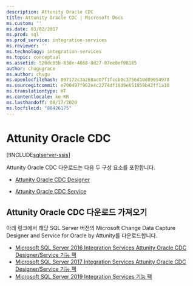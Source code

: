 ```yaml
---
description: Attunity Oracle CDC
title: Attunity Oracle CDC | Microsoft Docs
ms.custom: ''
ms.date: 03/02/2017
ms.prod: sql
ms.prod_service: integration-services
ms.reviewer: ''
ms.technology: integration-services
ms.topic: conceptual
ms.assetid: 520dc05b-83de-4668-8d27-07ee0ef08185
author: chugugrace
ms.author: chugu
ms.openlocfilehash: 897172c3a268ac07f1fccb0c3756d10d89054978
ms.sourcegitcommit: e700497f962e4c2274df16d9e651059b42ff1a10
ms.translationtype: HT
ms.contentlocale: ko-KR
ms.lasthandoff: 08/17/2020
ms.locfileid: "88426175"
---
```

# <a name="change-data-capture-for-oracle-by-attunity"></a>Attunity Oracle CDC

[!INCLUDE[sqlserver-ssis](../../includes/applies-to-version/sqlserver-ssis.md)]


Attunity Oracle CDC 다운로드는 다음 두 구성 요소를 포함합니다.

-   [Attunity Oracle CDC Designer](../../integration-services/change-data-capture/change-data-capture-designer-for-oracle-by-attunity.md)

-   [Attunity Oracle CDC Service](../../integration-services/change-data-capture/change-data-capture-service-for-oracle-by-attunity.md)   

## <a name="get-the-change-data-capture-for-oracle-by-attunity-download"></a>Attunity Oracle CDC 다운로드 가져오기

아래 링크에서 해당 SQL Server 버전의 Microsoft Change Data Capture Designer and Service for Oracle by Attunity를 다운로드합니다.

- [Microsoft SQL Server 2016 Integration Services Attunity Oracle CDC Designer/Service 기능 팩](https://www.microsoft.com/download/details.aspx?id=55802)
- [Microsoft SQL Server 2017 Integration Services Attunity Oracle CDC Designer/Service 기능 팩](https://www.microsoft.com/download/details.aspx?id=56610)
- [Microsoft SQL Server 2019 Integration Services 기능 팩](https://www.microsoft.com/download/details.aspx?id=100303)
